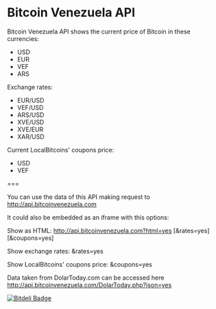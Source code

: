 Bitcoin Venezuela API
===

Bitcoin Venezuela API shows the current price of Bitcoin in these currencies:

- USD
- EUR
- VEF
- ARS

Exchange rates:

- EUR/USD
- VEF/USD
- ARS/USD
- XVE/USD
- XVE/EUR
- XAR/USD

Current LocalBitcoins' coupons price:

- USD
- VEF

===

You can use the data of this API making request to http://api.bitcoinvenezuela.com

It could also be embedded as an iframe with this options:

Show as HTML: http://api.bitcoinvenezuela.com?html=yes [&rates=yes] [&coupons=yes]

Show exchange rates: &rates=yes

Show LocalBitcoins' coupons price: &coupons=yes


Data taken from DolarToday.com can be accessed here http://api.bitcoinvenezuela.com/DolarToday.php?json=yes



[![Bitdeli Badge](https://d2weczhvl823v0.cloudfront.net/btcven/api/trend.png)](https://bitdeli.com/free "Bitdeli Badge")

